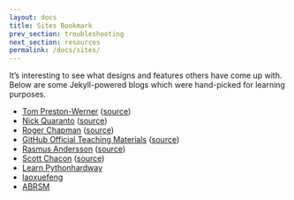 ```yaml
---
layout: docs
title: Sites Bookmark
prev_section: troubleshooting
next_section: resources
permalink: /docs/sites/
---
```


It’s interesting to see what designs and features others have come up
with. Below are some Jekyll-powered blogs which were hand-picked for
learning purposes.

- [Tom Preston-Werner](http://tom.preston-werner.com/)
    ([source](http://github.com/mojombo/mojombo.github.com))
- [Nick Quaranto](http://quaran.to/)
    ([source](https://github.com/qrush/qrush.github.com))
- [Roger Chapman](http://rogchap.com/)
    ([source](https://github.com/rogchap/rogchap.github.com))
- [GitHub Official Teaching Materials](http://teach.github.com)
    ([source](https://github.com/github/teach.github.com))
- [Rasmus Andersson](http://rsms.me/)
    ([source](https://github.com/rsms/rsms.github.com))
- [Scott Chacon](http://schacon.github.com)
    ([source](https://github.com/schacon/schacon.github.com))
- [Learn Pythonhardway](http://learnpythonthehardway.org/book/)
- [laoxuefeng](http://www.liaoxuefeng.com/wiki/001374738125095c955c1e6d8bb493182103fac9270762a000)
- [ABRSM](http://www.hqgq.com/kaoji/gonglue/549/102.html)
